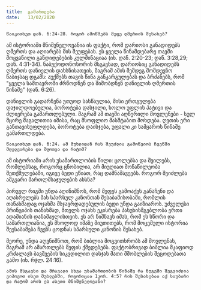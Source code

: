 ```yaml
---
title:  გამართლება
date:   13/02/2020
---
```


`წაიკითხეთ დან. 6:24-28. როგორ ამოწმებს მეფე ღმერთის შესახებ?`

ამ ისტორიაში მნიშვნელოვანია ის ფაქტი, რომ დარიოსი განადიდებს ღმერთს და აღიარებს მის მეუფებას. ეს ყველა წინამდებარე თავში მოყვანილი განდიდებების კულმინაციაა (იხ. დან. 2:20-23; დან. 3:28,29; დან. 4:31-34). ნაბუქოდონოსორის მსგავსად, დარიოსიც განადიდებს ღმერთს დანიელის დახსნისათვის, მაგრამ ამის შემდეგ მომდევნო ნაბიჯსაც დგამს: აუქმებს თავის წინა განკარგულებას და ბრძანებს, რომ "ყველა სამთავროში ძრწოდნენ და შიშობდნენ დანიელის ღმერთის წინაშე" (დან. 6:26).

დანიელის გადარჩენა უთუოდ სასწაულია, მისი ერთგულება დაჯილდოებულია, ბოროტება დასჯილი, ხოლო უფლის პატივი და ძლიერება გამართლებული. მაგრამ ამ თავში აღწერილი მოვლენები - სულ მცირე მაგალითია იმისა, რაც მსოფლიო მასშტაბით მოხდება. ღვთის ერი განთავისუფლდება, ბოროტება დაისჯება, უფალი კი სამყაროს წინაშე გამართლდება.

`წაიკითხეთ დან. 6:24. ამ მუხლიდან რას შეუძლია გამოწვიოს ჩვენში მღელვარება და შფოთვა და რატომ?`

ამ ისტორიაში არის უსამართლობის წილი: ცოლებსა და შვილებს, რომლებსაც, როგორც ცნობილია, არ მიუღიათ მონაწილეობა შეთქმულებაში, იგივე ბედი ეწიათ, რაც დამნაშავეებს. როგორ შეიძლება ამგვარი მართლმსაჯულების ახსნა?

პირველ რიგში უნდა აღინიშნოს, რომ მეფეს გამოაქვს განაჩენი და აღასრულებს მას სპარსულ კანონთან შესაბამისობაში, რომლის თანახმადაც ოჯახმა მსჯავრდადებულის ბედი უნდა გაიზიაროს. უძველესი პრინციპის თანახმად, მთელს ოჯახს ეკისრება პასუხისმგებლობა ერთი ადამიანის დანაშაულისთვის. ეს არ ნიშნავს იმას, რომ ეს სწორი და სამართლიანია, ეს მხოლოდ იმაზე მიუთითებს, რომ მოცემული ისტორია შეესაბამება ჩვენს ცოდნას სპარსული კანონის შესახებ.

მეორე, უნდა აღვნიშნოთ, რომ ბიბლია მოგვითხრობს ამ მოვლენას, მაგრამ არ ამართლებს მეფის ქმედებებს. ფაქტობრივად ბიბლია მკაფიოდ კრძალავს ბავშვების სიკვდილით დასჯას მათი მშობლების შეცოდებათა გამო (იხ. რჯლ. 24:16).

`ამის მსგავსი და მრავალი სხვა უსამართლობის წინაშე რა ნუგეში შეგვიძლია ვიპოვოთ ისეთ მუხლებში, როგორიცაა 1კორ. 4:5? რის შესახებაა აქ საუბარი და რატომ არის ეს ასეთი მნიშვნელოვანი?`
